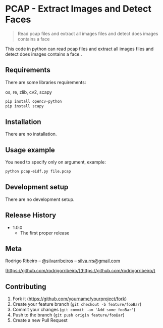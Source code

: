 # PCAP - Extract Images and Detect Faces
> Read pcap files and extract all images files and detect does images contains a face

This code in python can read pcap files and extract all images files and detect does images contains a face..

## Requirements

There are some libraries requirements:

os, re, zlib, cv2, scapy

```sh
pip install opencv-python
pip install scapy
```

## Installation

There are no installation.

## Usage example

You need to specify only on argument, example:

```sh
python pcap-eidf.py file.pcap
```

## Development setup

There are no development setup.

## Release History

* 1.0.0
    * The first proper release

## Meta

Rodrigo Ribeiro – [@silvarribeiros](https://twitter.com/silvarribeiros) – silva.rrs@gmail.com

[https://github.com/rodrigorribeiro/](https://github.com/rodrigorribeiro/)

## Contributing

1. Fork it (<https://github.com/yourname/yourproject/fork>)
2. Create your feature branch (`git checkout -b feature/fooBar`)
3. Commit your changes (`git commit -am 'Add some fooBar'`)
4. Push to the branch (`git push origin feature/fooBar`)
5. Create a new Pull Request
